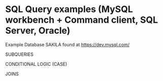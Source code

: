 # SQL Query examples (MySQL workbench + Command client, SQL Server, Oracle)

Example Database SAKILA found at https://dev.mysql.com/

SUBQUERIES 

CONDITIONAL LOGIC (CASE)

JOINS

